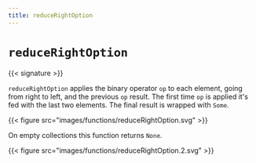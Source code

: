 ```yaml
---
title: reduceRightOption
---
```


# `reduceRightOption`

{{< signature >}}

`reduceRightOption` applies the binary operator `op` to each element, going from right to left, and the previous `op` result.
The first time `op` is applied it's fed with the last two elements.
The final result is wrapped with `Some`.

{{< figure src="images/functions/reduceRightOption.svg" >}}

On empty collections this function returns `None`.

{{< figure src="images/functions/reduceRightOption.2.svg" >}}
